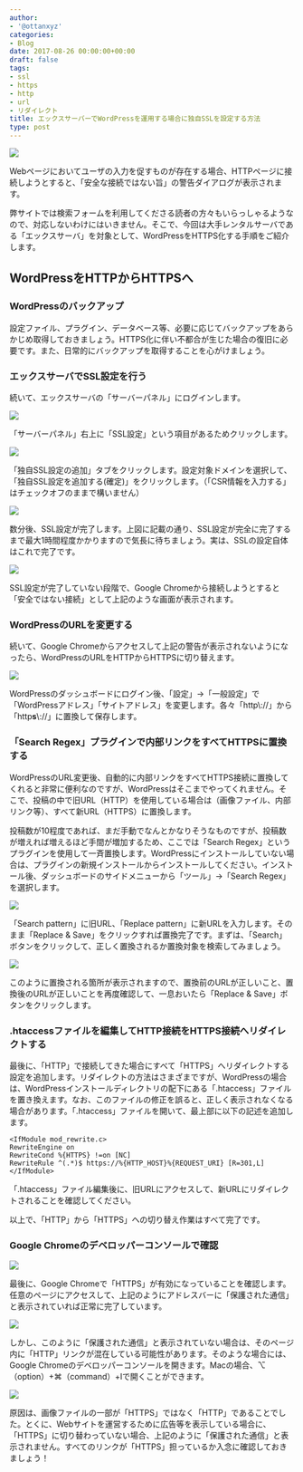```yaml
---
author:
- '@ottanxyz'
categories:
- Blog
date: 2017-08-26 00:00:00+00:00
draft: false
tags:
- ssl
- https
- http
- url
- リダイレクト
title: エックスサーバーでWordPressを運用する場合に独自SSLを設定する方法
type: post
---
```


![](170826-59a0f01dc0a6d.jpg)

Webページにおいてユーザの入力を促すものが存在する場合、HTTPページに接続しようとすると、「安全な接続ではない旨」の警告ダイアログが表示されます。

弊サイトでは検索フォームを利用してくださる読者の方々もいらっしゃるようなので、対応しないわけにはいきません。そこで、今回は大手レンタルサーバである「エックスサーバ」を対象として、WordPressをHTTPS化する手順をご紹介します。

## WordPressをHTTPからHTTPSへ

### WordPressのバックアップ

設定ファイル、プラグイン、データベース等、必要に応じてバックアップをあらかじめ取得しておきましょう。HTTPS化に伴い不都合が生じた場合の復旧に必要です。また、日常的にバックアップを取得することを心がけましょう。

### エックスサーバでSSL設定を行う

続いて、エックスサーバの「サーバーパネル」にログインします。

![](171125-5a18dbef8355b.png)

「サーバーパネル」右上に「SSL設定」という項目があるためクリックします。

![](171125-5a18dc27d0e6f.png)

「独自SSL設定の追加」タブをクリックします。設定対象ドメインを選択して、「独自SSL設定を追加する(確定)」をクリックします。（「CSR情報を入力する」はチェックオフのままで構いません）

![](171125-5a18dc5f9aa20.png)

数分後、SSL設定が完了します。上図に記載の通り、SSL設定が完全に完了するまで最大1時間程度かかりますので気長に待ちましょう。実は、SSLの設定自体はこれで完了です。

![](171125-5a18dc8cac597.png)

SSL設定が完了していない段階で、Google Chromeから接続しようとすると「安全ではない接続」として上記のような画面が表示されます。

### WordPressのURLを変更する

続いて、Google Chromeからアクセスして上記の警告が表示されないようになったら、WordPressのURLをHTTPからHTTPSに切り替えます。

![](170826-59a0f4f41476a.png)

WordPressのダッシュボードにログイン後、「設定」→「一般設定」で「WordPressアドレス」「サイトアドレス」を変更します。各々「http\\://<Domain Name>」から「http**s**\\://<Domain Name>」に置換して保存します。

### 「Search Regex」プラグインで内部リンクをすべてHTTPSに置換する

WordPressのURL変更後、自動的に内部リンクをすべてHTTPS接続に置換してくれると非常に便利なのですが、WordPressはそこまでやってくれません。そこで、投稿の中で旧URL（HTTP）を使用している場合は（画像ファイル、内部リンク等）、すべて新URL（HTTPS）に置換します。

投稿数が10程度であれば、まだ手動でなんとかなりそうなものですが、投稿数が増えれば増えるほど手間が増加するため、ここでは「Search Regex」というプラグインを使用して一斉置換します。WordPressにインストールしていない場合は、プラグインの新規インストールからインストールしてください。インストール後、ダッシュボードのサイドメニューから「ツール」→「Search Regex」を選択します。

![](170826-59a0f617d449b.png)

「Search pattern」に旧URL、「Replace pattern」に新URLを入力します。そのまま「Replace & Save」をクリックすれば置換完了です。まずは、「Search」ボタンをクリックして、正しく置換されるか置換対象を検索してみましょう。

![](170826-59a0f657168a8.png)

このように置換される箇所が表示されますので、置換前のURLが正しいこと、置換後のURLが正しいことを再度確認して、一息おいたら「Replace & Save」ボタンをクリックします。

### .htaccessファイルを編集してHTTP接続をHTTPS接続へリダイレクトする

最後に、「HTTP」で接続してきた場合にすべて「HTTPS」へリダイレクトする設定を追加します。リダイレクトの方法はさまざまですが、WordPressの場合は、WordPressインストールディレクトリの配下にある「.htaccess」ファイルを置き換えます。なお、このファイルの修正を誤ると、正しく表示されなくなる場合があります。「.htaccess」ファイルを開いて、最上部に以下の記述を追加します。

    <IfModule mod_rewrite.c>
    RewriteEngine on
    RewriteCond %{HTTPS} !=on [NC]
    RewriteRule ^(.*)$ https://%{HTTP_HOST}%{REQUEST_URI} [R=301,L]
    </IfModule>

「.htaccess」ファイル編集後に、旧URLにアクセスして、新URLにリダイレクトされることを確認してください。

以上で、「HTTP」から「HTTPS」ヘの切り替え作業はすべて完了です。

### Google Chromeのデベロッパーコンソールで確認

![](170826-59a0fcda38c36.png)

最後に、Google Chromeで「HTTPS」が有効になっていることを確認します。任意のページにアクセスして、上記のようにアドレスバーに「保護された通信」と表示されていれば正常に完了しています。

![](170826-59a0fd1c9f04e.png)

しかし、このように「保護された通信」と表示されていない場合は、そのページ内に「HTTP」リンクが混在している可能性があります。そのような場合には、Google Chromeのデベロッパーコンソールを開きます。Macの場合、⌥（option）+⌘（command）+Iで開くことができます。

![](170826-59a0fd67a22e7.png)

原因は、画像ファイルの一部が「HTTPS」ではなく「HTTP」であることでした。とくに、Webサイトを運営するために広告等を表示している場合に、「HTTPS」に切り替わっていない場合、上記のように「保護された通信」と表示されません。すべてのリンクが「HTTPS」担っているか入念に確認しておきましょう！
